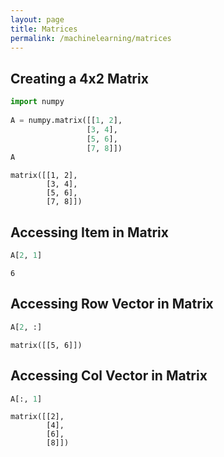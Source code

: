 ```yaml
---
layout: page
title: Matrices
permalink: /machinelearning/matrices
---
```


## Creating a 4x2 Matrix


```python
import numpy
 
A = numpy.matrix([[1, 2],
                 [3, 4],
                 [5, 6],
                 [7, 8]])
A
```




    matrix([[1, 2],
            [3, 4],
            [5, 6],
            [7, 8]])



## Accessing Item in Matrix


```python
A[2, 1]
```




    6



## Accessing Row Vector in Matrix


```python
A[2, :]
```




    matrix([[5, 6]])



## Accessing Col Vector in Matrix


```python
A[:, 1]
```




    matrix([[2],
            [4],
            [6],
            [8]])




```python

```

